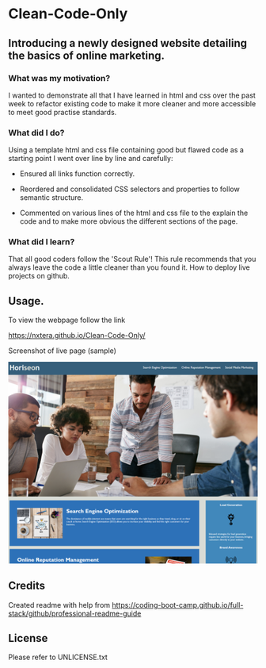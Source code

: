 # Clean-Code-Only

## Introducing a newly designed website detailing the basics of online marketing.

### What was my motivation?

I wanted to demonstrate all that I have learned in html and css over the past week to refactor existing code to make it more cleaner and more accessible to meet good practise standards. 

### What did I do?

Using a template html and css file containing good but flawed code as a starting point I went over line by line and carefully:

- Ensured all links function correctly.

- Reordered and consolidated CSS selectors and properties to follow semantic structure.

- Commented on various lines of the html and css file to the explain the code and to make more obvious the different sections of the page.
	
### What did I learn?

That all good coders follow the 'Scout Rule'! This rule recommends that you always leave the code a little cleaner than you found it.
How to deploy live projects on github.

## Usage.

To view the webpage follow the link 

https://nxtera.github.io/Clean-Code-Only/

Screenshot of live page (sample)

![ScreenShot](assets/images/screenshot.PNG)
 
   
## Credits
Created readme with help from https://coding-boot-camp.github.io/full-stack/github/professional-readme-guide

## License
Please refer to UNLICENSE.txt




	
	
